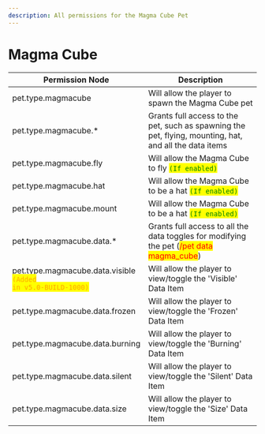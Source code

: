 ```yaml
---
description: All permissions for the Magma Cube Pet
---
```



# Magma Cube
| Permission Node | Description |
| - | - |
| pet.type.magmacube | Will allow the player to spawn the Magma Cube pet |
| pet.type.magmacube.* | Grants full access to the pet, such as spawning the pet, flying, mounting, hat, and all the data items |
| pet.type.magmacube.fly | Will allow the Magma Cube to fly <mark style="color:green;">`(If enabled)`</mark> |
| pet.type.magmacube.hat | Will allow the Magma Cube to be a hat <mark style="color:green;">`(If enabled)`</mark> |
| pet.type.magmacube.mount | Will allow the Magma Cube to be a hat <mark style="color:green;">`(If enabled)`</mark> |
| pet.type.magmacube.data.* | Grants full access to all the data toggles for modifying the pet (<mark style="color:red;">/pet data magma_cube</mark>) |
| pet.type.magmacube.data.visible<br><mark style="color:orange;"><code>(Added in v5.0-BUILD-1000)</code></mark> | Will allow the player to view/toggle the 'Visible' Data Item |
| pet.type.magmacube.data.frozen | Will allow the player to view/toggle the 'Frozen' Data Item |
| pet.type.magmacube.data.burning | Will allow the player to view/toggle the 'Burning' Data Item |
| pet.type.magmacube.data.silent | Will allow the player to view/toggle the 'Silent' Data Item |
| pet.type.magmacube.data.size | Will allow the player to view/toggle the 'Size' Data Item |


